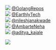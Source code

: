 
 ![](http://pbs.twimg.com/profile_images/1413406651680501763/TzywMoiL_normal.jpg) [@GolangRepos](https://twitter.com/GolangRepos)<br>![](http://pbs.twimg.com/profile_images/1291926714637983744/38m2wa8E_normal.jpg) [@EarthlyTech](https://twitter.com/EarthlyTech)<br>![](http://pbs.twimg.com/profile_images/1533455144775393280/Y72UJLXd_normal.jpg) [@nileshjanakwade](https://twitter.com/nileshjanakwade)<br>![](http://pbs.twimg.com/profile_images/1378990021194084354/ueKu8BM1_normal.jpg) [@AmbarteNeha](https://twitter.com/AmbarteNeha)<br>![](http://abs.twimg.com/sticky/default_profile_images/default_profile_normal.png) [@aditya_kajale](https://twitter.com/aditya_kajale)<br> 

![](https://visitor-badge.laobi.icu/badge?page_id=ponder)
